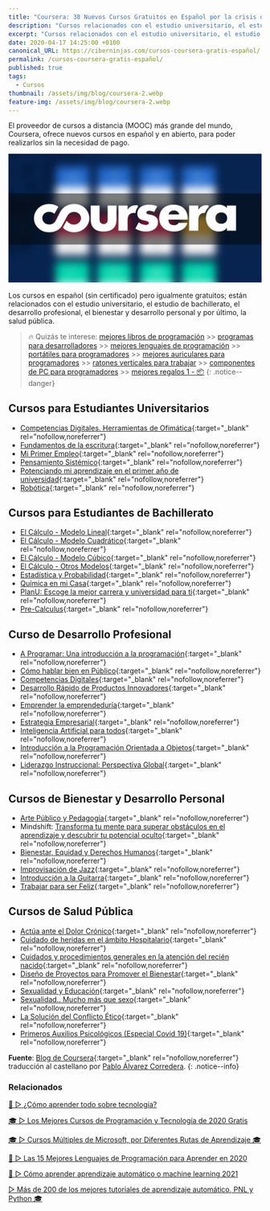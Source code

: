 ```yaml
---
title: "Coursera: 38 Nuevos Cursos Gratuitos en Español por la crisis del Coronavirus"
description: "Cursos relacionados con el estudio universitario, el estudio de bachillerato, el desarrollo profesional, el bienestar y desarrollo personal y por último, la salud pública."
excerpt: "Cursos relacionados con el estudio universitario, el estudio de bachillerato, el desarrollo profesional, el bienestar y desarrollo personal y por último, la salud pública."
date: 2020-04-17 14:25:00 +0100
canonical_URL: https://ciberninjas.com/cursos-coursera-gratis-español/
permalink: /cursos-coursera-gratis-español/
published: true
tags:
  - Cursos
thumbnail: /assets/img/blog/coursera-2.webp
feature-img: /assets/img/blog/coursera-2.webp
---
```


El proveedor de cursos a distancia (MOOC) más grande del mundo, Coursera, ofrece nuevos cursos en español y en abierto, para poder realizarlos sin la necesidad de pago.

![Cursos relacionados con el estudio universitario, el estudio de bachillerato, el desarrollo profesional, el bienestar y desarrollo personal y por último, la salud pública](/assets/img/blog/coursera-2.webp "Cursos relacionados con el estudio universitario, el estudio de bachillerato, el desarrollo profesional, el bienestar y desarrollo personal y por último, la salud pública")

Los cursos en español (sin certificado) pero igualmente gratuitos;  están relacionados con el estudio universitario, el estudio de bachillerato, el desarrollo profesional, el bienestar y desarrollo personal y por último, la salud pública.

> 🔥 Quizás te interese: [mejores libros de programación](/programar/) >> [programas para desarrolladores](/mejores-editores-texto/) >> [mejores lenguajes de programación](/15-mejores-lenguajes-programacion/) >> [portátiles para programadores]() >> [mejores auriculares para programadores](/auriculares-dise%C3%B1o/) >> [ratones verticales para trabajar](/teclados-ratones-dise%C3%B1o/) >> [componentes de PC para programadores](/ordenadores-componentes/) >> [mejores regalos 1 - 📦](/black-friday-amazon/)
{: .notice--danger}

## **Cursos para Estudiantes Universitarios**

- [Competencias Digitales. Herramientas de Ofimática](https://www.coursera.org/learn/competencias-digitales-ofimatica){:target="_blank" rel="nofollow,noreferrer"}
- [Fundamentos de la escritura](https://www.coursera.org/learn/escritura-esp){:target="_blank" rel="nofollow,noreferrer"}
- [Mi Primer Empleo](https://www.coursera.org/learn/mi-primer-empleo){:target="_blank" rel="nofollow,noreferrer"}
- [Pensamiento Sistémico](https://www.coursera.org/learn/pensamiento-sistemico){:target="_blank" rel="nofollow,noreferrer"}
- [Potenciando mi aprendizaje en el primer año de universidad](https://www.coursera.org/learn/potenciando-aprendizaje){:target="_blank" rel="nofollow,noreferrer"}
- [Robótica](https://www.coursera.org/learn/robotica-inicial){:target="_blank" rel="nofollow,noreferrer"}

## **Cursos para Estudiantes de Bachillerato**

- [El Cálculo - Modelo Lineal](https://www.coursera.org/learn/calculo-1){:target="_blank" rel="nofollow,noreferrer"}
- [El Cálculo - Modelo Cuadrático](https://www.coursera.org/learn/calculo-2){:target="_blank" rel="nofollow,noreferrer"}
- [El Cálculo - Modelo Cúbico](https://www.coursera.org/learn/calculo-3){:target="_blank" rel="nofollow,noreferrer"}
- [El Cálculo - Otros Modelos](https://www.coursera.org/learn/calculo-4){:target="_blank" rel="nofollow,noreferrer"}
- [Estadística y Probabilidad](https://www.coursera.org/learn/estadistica-probabilidad){:target="_blank" rel="nofollow,noreferrer"}
- [Química en mi Casa](https://www.coursera.org/learn/quimica-en-mi-casa){:target="_blank" rel="nofollow,noreferrer"}
- [PlanU: Escoge la mejor carrera y universidad para ti](https://www.coursera.org/learn/escoger-carrera-y-universidad){:target="_blank" rel="nofollow,noreferrer"}
- [Pre-Calculus](https://www.coursera.org/learn/introduccion-al-calculo){:target="_blank" rel="nofollow,noreferrer"}

## **Curso de Desarrollo Profesional**

- [A Programar: Una introducción a la programación](https://www.coursera.org/learn/a-programar){:target="_blank" rel="nofollow,noreferrer"}
- [Cómo hablar bien en Público](https://www.coursera.org/learn/competencias-digitales-ofimatica){:target="_blank" rel="nofollow,noreferrer"}
- [Competencias Digitales](https://www.coursera.org/learn/competencias-digitales-ofimatica){:target="_blank" rel="nofollow,noreferrer"}
- [Desarrollo Rápido de Productos Innovadores](https://www.coursera.org/learn/innovacion){:target="_blank" rel="nofollow,noreferrer"}
- [Emprender la emprendeduría](https://www.coursera.org/learn/emprender){:target="_blank" rel="nofollow,noreferrer"}
- [Estrategia Empresarial](https://www.coursera.org/learn/estrategia-empresarial){:target="_blank" rel="nofollow,noreferrer"}
- [Inteligencia Artificial para todos](https://www.coursera.org/learn/ai-for-everyone-es){:target="_blank" rel="nofollow,noreferrer"}
- [Introducción a la Programación Orientada a Objetos](https://www.coursera.org/learn/introduccion-programacion-java){:target="_blank" rel="nofollow,noreferrer"}
- [Liderazgo Instruccional: Perspectiva Global](https://www.coursera.org/learn/liderazgo-educativo){:target="_blank" rel="nofollow,noreferrer"}

## **Cursos de Bienestar y Desarrollo Personal**

- [Arte Público y Pedagogía](https://www.coursera.org/learn/arte-publico-pedagogia){:target="_blank" rel="nofollow,noreferrer"}
- Mindshift: [Transforma tu mente para superar obstáculos en el aprendizaje y descubrir tu potencial oculto](https://www.coursera.org/learn/mindshift-transforma-mente){:target="_blank" rel="nofollow,noreferrer"}
- [Bienestar, Equidad y Derechos Humanos](https://www.coursera.org/learn/bienestar-equidad-derechos-humanos){:target="_blank" rel="nofollow,noreferrer"}
- [Improvisación de Jazz](https://www.coursera.org/learn/improvisacion-de-jazz){:target="_blank" rel="nofollow,noreferrer"}
- [Introducción a la Guitarra](https://www.coursera.org/learn/guitarra){:target="_blank" rel="nofollow,noreferrer"}
- [Trabajar para ser Feliz](https://www.coursera.org/learn/familia-trabajo-sociedad){:target="_blank" rel="nofollow,noreferrer"}

## **Cursos de Salud Pública**

- [Actúa ante el Dolor Crónico](https://www.coursera.org/learn/actua-dolor-cronico){:target="_blank" rel="nofollow,noreferrer"}
- [Cuidado de heridas en el ámbito Hospitalario](https://www.coursera.org/learn/cuidado-heridas){:target="_blank" rel="nofollow,noreferrer"}
- [Cuidados y procedimientos generales en la atención del recién nacido](https://www.coursera.org/learn/cuidados-del-recien-nacido){:target="_blank" rel="nofollow,noreferrer"}
- [Diseño de Proyectos para Promover el Bienestar](https://www.coursera.org/learn/diseno-proyectos-promocion-bienestar){:target="_blank" rel="nofollow,noreferrer"}
- [Sexualidad y Educación](https://www.coursera.org/learn/sexualidad-y-educacion){:target="_blank" rel="nofollow,noreferrer"}
- [Sexualidad.. Mucho más que sexo](https://www.coursera.org/learn/sexualidad){:target="_blank" rel="nofollow,noreferrer"}
- [La Solución del Conflicto Ético](https://www.coursera.org/learn/etica){:target="_blank" rel="nofollow,noreferrer"}
- [Primeros Auxilios Psicológicos (Especial Covid 19)](https://www.coursera.org/learn/pap-covid19){:target="_blank" rel="nofollow,noreferrer"}

**Fuente**\: [Blog de Coursera](https://blog.coursera.org/coursera-together-free-online-learning-during-covid-19/ "Blog de Coursera: Aprendizaje en línea gratuito durante el COVID-19"){:target="_blank" rel="nofollow,noreferrer"} traducci&oacute;n al castellano por [Pablo &Aacute;lvarez Corredera](https://kutt.it/ciberninjast).
{: .notice--info}

### **Relacionados** <!-- omit in toc -->

[🥇 ▷ ¿Cómo aprender todo sobre tecnología?](/aprender/)

[🎓 ▷ Los Mejores Cursos de Programación y Tecnología de 2020 Gratis](/cursos-tecnologia/)

[🎓 ▷ Cursos Múltiples de Microsoft, por Diferentes Rutas de Aprendizaje 🎓](/cursos-tecnologia-microsoft/)

[🥇 ▷ Las 15 Mejores Lenguajes de Programación para Aprender en 2020](/programar/)

[🥇 ▷ Cómo aprender aprendizaje automático o machine learning 2021](/que-aprender-sobre-machine-learning-2020/ "Cómo aprender aprendizaje automático o machine learning 2021")

[▷ Más de 200 de los mejores tutoriales de aprendizaje automático, PNL y Python 🎓](/aprendizaje-automatico-cursos-ingles/)
